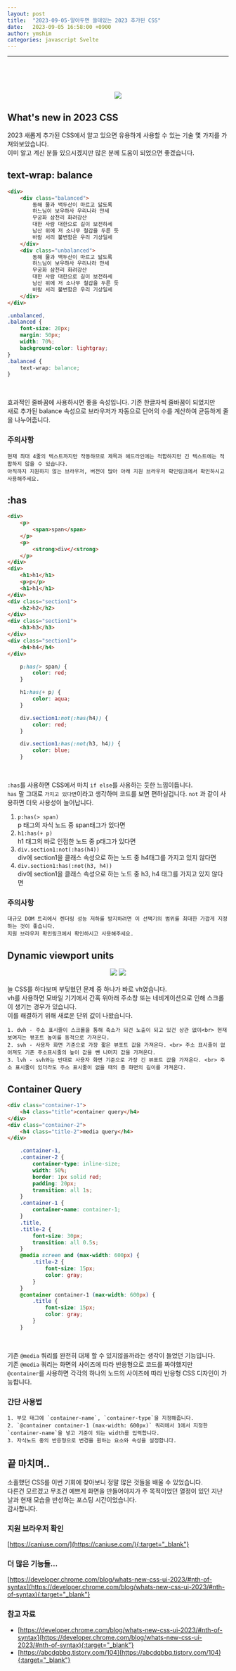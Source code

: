 ```yaml
---
layout: post
title:  "2023-09-05-알아두면 쓸데있는 2023 추가된 CSS"
date:   2023-09-05 16:58:00 +0900
author: ymshim
categories: javascript Svelte
---
```


<hr/>

<div style="text-align: center; margin-top: 80px">
<img src="https://img1.daumcdn.net/thumb/R1280x0/?scode=mtistory2&fname=https%3A%2F%2Fblog.kakaocdn.net%2Fdn%2FcXK3Hu%2FbtqCQoKyfuZ%2FS1XHRYJ6kB53EZEAMSMCQK%2Fimg.png" style="max-width: 100px">
</div>

## What's new in 2023 CSS 
2023 새롭게 추가된 CSS에서 알고 있으면 유용하게 사용할 수 있는 기술 몇 가지를 가져와보았습니다.<br>
이미 알고 계신 분들 있으시겠지만 많은 분께 도움이 되었으면 좋겠습니다.

## text-wrap: balance
``` html
<div>
    <div class="balanced">
        동해 물과 백두산이 마르고 닳도록
        하느님이 보우하사 우리나라 만세
        무궁화 삼천리 화려강산
        대한 사람 대한으로 길이 보전하세
        남산 위에 저 소나무 철갑을 두른 듯
        바람 서리 불변함은 우리 기상일세
    </div>
    <div class="unbalanced">
        동해 물과 백두산이 마르고 닳도록
        하느님이 보우하사 우리나라 만세
        무궁화 삼천리 화려강산
        대한 사람 대한으로 길이 보전하세
        남산 위에 저 소나무 철갑을 두른 듯
        바람 서리 불변함은 우리 기상일세
    </div>
</div>
```
```css
.unbalanced,
.balanced {
    font-size: 20px;
    margin: 50px;
    width: 70%;
    background-color: lightgray;
}
.balanced {
    text-wrap: balance;
}
```
<br>

효과적인 줄바꿈에 사용하시면 좋을 속성입니다. 기존 한글자씩 줄바꿈이 되었지만 <br>
새로 추가된 balance 속성으로 브라우저가 자동으로 단어의 수를 계산하여 균등하게 줄을 나누어줍니다.

### 주의사항
```
현재 최대 4줄의 텍스트까지만 작동하므로 제목과 헤드라인에는 적합하지만 긴 텍스트에는 적합하지 않을 수 있습니다.
아직까지 지원하지 않는 브라우저, 버전이 많아 아래 지원 브라우저 확인링크에서 확인하시고 사용해주세요.
```

## :has
```html
<div>
    <p>
        <span>span</span>
    </p>
    <p>
        <strong>div</<strong>
    </p>
</div>
<div>
    <h1>h1</h1>
    <p>p</p>
    <h1>h1</h1>
</div>
<div class="section1">
    <h2>h2</h2>
</div>
<div class="section1">
    <h3>h3</h3>
</div>
<div class="section1">
    <h4>h4</h4>
</div>
```
```css
    p:has(> span) {
        color: red;
    }

    h1:has(+ p) {
        color: aqua;
    }

    div.section1:not(:has(h4)) {
        color: red;
    }

    div.section1:has(:not(h3, h4)) {
        color: blue;
    }
```
<br>

`:has`를 사용하면 CSS에서 마치 `if else`를 사용하는 듯한 느낌이듭니다.<br>
`has` 말 그대로 `가지고 있다면`이라고 생각하며 코드를 보면 편하실겁니다.
`not` 과 같이 사용하면 더욱 사용성이 늘어납니다.

1. `p:has(> span)` <br> p 태그의 자식 노드 중 span태그가 있다면 
2. `h1:has(+ p)` <br> h1 태그의 바로 인접한 노드 중 p태그가 있다면
3. `div.section1:not(:has(h4))` <br> div에 section1을 클래스 속성으로 하는 노드 중 h4태그를 가지고 있지 않다면
4. `div.section1:has(:not(h3, h4))` <br> div에 section1을 클래스 속성으로 하는 노드 중 h3, h4 태그를 가지고 있지 않다면

### 주의사항
```
대규모 DOM 트리에서 렌더링 성능 저하를 방지하려면 이 선택기의 범위를 최대한 가깝게 지정하는 것이 좋습니다.
지원 브라우저 확인링크에서 확인하시고 사용해주세요.
```

## Dynamic viewport units
<div style="text-align: center">
<img src="https://wd.imgix.net/image/HodOHWjMnbNw56hvNASHWSgZyAf2/uhcpJi4cZjgCoyPc9hiF.png?auto=format&w=845" style="max-width: 1000px">
<img src="https://img1.daumcdn.net/thumb/R1280x0/?scode=mtistory2&fname=https%3A%2F%2Fblog.kakaocdn.net%2Fdn%2FdeBINL%2FbtsnCjQhY3z%2FEWoWmkK4EMbCOz64d2mDqK%2Fimg.png" style="max-width: 1000px">
</div>
<br>
늘 CSS를 하다보며 부딪혔던 문제 중 하나가 바로 vh였습니다.<br> 
vh를 사용하면 모바일 기기에서 간혹 위아래 주소창 또는 네비게이션으로 인해 스크롤이 생기는 경우가 있습니다.<br>
이를 해결하기 위해 새로운 단위 값이 나왔습니다.<br>

```
1. dvh - 주소 표시줄이 스크롤을 통해 축소가 되건 노출이 되고 있건 상관 없이<br> 현재 보여지는 뷰포트 높이를 동적으로 가져온다.
2. svh - 사용자 화면 기준으로 가장 짧은 뷰포트 값을 가져온다. <br> 주소 표시줄이 없어져도 기존 주소표시줄의 높이 값을 뺀 나머지 값을 가져온다.
3. lvh - svh와는 반대로 사용자 화면 기준으로 가장 긴 뷰표트 값을 가져온다. <br> 주소 표시줄이 있더라도 주소 표시줄이 없을 때의 총 화면의 길이를 가져온다.
```

## Container Query
```html
<div class="container-1">
    <h4 class="title">container query</h4>
</div>
<div class="container-2">
    <h4 class="title-2">media query</h4>
</div>
```
```css
    .container-1,
    .container-2 {
        container-type: inline-size;
        width: 50%;
        border: 1px solid red;
        padding: 20px;
        transition: all 1s;
    }
    .container-1 {
        container-name: container-1;
    }
    .title,
    .title-2 {
        font-size: 30px;
        transition: all 0.5s;
    }
    @media screen and (max-width: 600px) {
        .title-2 {
            font-size: 15px;
            color: gray;
        }
    }
    @container container-1 (max-width: 600px) {
        .title {
            font-size: 15px;
            color: gray;
        }
    }
```
<br>

기존 `@media` 쿼리를 완전히 대체 할 수 있지않을까라는 생각이 들었던 기능입니다.<br>
기존 `@media` 쿼리는 화면의 사이즈에 따라 반응형으로 코드를 짜야했지만<br>
`@container`를 사용하면 각각의 하나의 노드의 사이즈에 따라 반응형 CSS 디자인이 가능합니다.<br>


### 간단 사용법
```
1. 부모 태그에 `container-name`, `container-type`을 지정해줍니다.
2. `@container container-1 (max-width: 600px)` 쿼리에서 1에서 지정한 `container-name`을 넣고 기준이 되는 width를 입력합니다.
3. 자식노드 중의 반응형으로 변경을 원하는 요소와 속성을 설정합니다.
``` 

## 끝 마치며..

소홀했던 CSS를 이번 기회에 찾아보니 정말 많은 것들을 배울 수 있었습니다.<br>
다른건 모르겠고 무조건 예쁘게 화면을 만들어야지가 주 목적이었던 열정이 있던 지난 날과 현재 모습을 반성하는 포스팅 시간이었습니다.<br>
감사합니다.

### 지원 브라우저 확인
[https://caniuse.com/](https://caniuse.com/){:target="_blank"}

### 더 많은 기능들...
[https://developer.chrome.com/blog/whats-new-css-ui-2023/#nth-of-syntax](https://developer.chrome.com/blog/whats-new-css-ui-2023/#nth-of-syntax){:target="_blank"}

### 참고 자료
- [https://developer.chrome.com/blog/whats-new-css-ui-2023/#nth-of-syntax](https://developer.chrome.com/blog/whats-new-css-ui-2023/#nth-of-syntax){:target="_blank"}
- [https://abcdqbbq.tistory.com/104](https://abcdqbbq.tistory.com/104){:target="_blank"}
